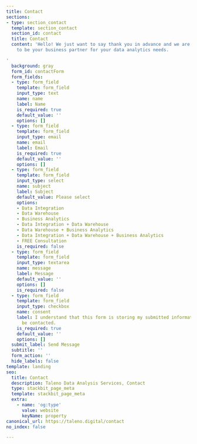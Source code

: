 ```yaml
---
title: Contact
sections:
- type: section_contact
  template: section_contact
  section_id: contact
  title: Contact
  content: 'Hello! We just want to say thank you in advance and we are looking forward
    to be your business partner for your data analytics needs.

'
  background: gray
  form_id: contactForm
  form_fields:
  - type: form_field
    template: form_field
    input_type: text
    name: name
    label: Name
    is_required: true
    default_value: ''
    options: []
  - type: form_field
    template: form_field
    input_type: email
    name: email
    label: Email
    is_required: true
    default_value: ''
    options: []
  - type: form_field
    template: form_field
    input_type: select
    name: subject
    label: Subject
    default_value: Please select
    options:
    - Data Integration
    - Data Warehouse
    - Business Analytics
    - Data Integration + Data Warehouse
    - Data Warehouse + Business Analytics
    - Data Integration + Data Warehouse + Business Analytics
    - FREE Consultation
    is_required: false
  - type: form_field
    template: form_field
    input_type: textarea
    name: message
    label: Message
    default_value: ''
    options: []
    is_required: false
  - type: form_field
    template: form_field
    input_type: checkbox
    name: consent
    label: I understand that this form is storing my submitted information so I can
      be contacted.
    is_required: true
    default_value: ''
    options: []
  submit_label: Send Message
  subtitle: ''
  form_action: ''
  hide_labels: false
template: landing
seo:
  title: Contact
  description: Taleno Data Analysis Services, Contact
  type: stackbit_page_meta
  template: stackbit_page_meta
  extra:
    - name: 'og:type'
      value: website
      keyName: property
canonical_url: https://taleno.digital/contact
no_index: false

---
```

